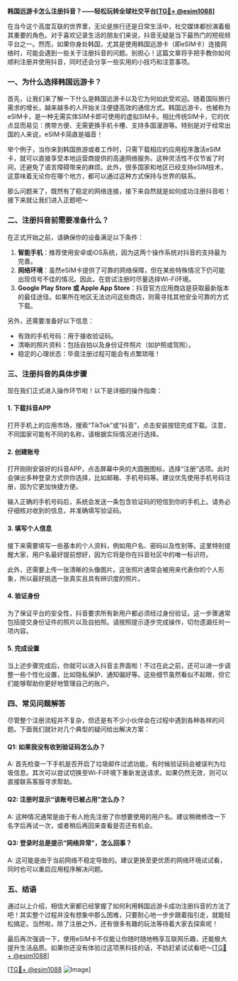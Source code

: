**韩国远游卡怎么注册抖音？——轻松玩转全球社交平台[[TG💪+ @esim1088](https://t.me/s/esim1088)]**

在当今这个高度互联的世界里，无论是旅行还是日常生活中，社交媒体都扮演着极其重要的角色。对于喜欢记录生活的朋友们来说，抖音无疑是当下最热门的短视频平台之一。然而，如果你身处韩国，尤其是使用韩国远游卡（即eSIM卡）连接网络时，可能会遇到一些关于注册抖音的问题。别担心！这篇文章将手把手教你如何顺利注册并使用抖音，同时还会分享一些实用的小技巧和注意事项。

### 一、为什么选择韩国远游卡？

首先，让我们来了解一下什么是韩国远游卡以及它为何如此受欢迎。随着国际旅行需求的增长，越来越多的人开始关注便捷高效的通信方式。韩国远游卡，也被称为eSIM卡，是一种无需实体SIM卡即可使用的虚拟SIM卡。相比传统SIM卡，它的优点显而易见：携带方便、无需更换手机卡槽、支持多国漫游等。特别是对于经常出国的人来说，eSIM卡简直是福音！

举个例子，当你来到韩国旅游或者工作时，只需下载相应的应用程序激活eSIM卡，就可以直接享受本地运营商提供的高速网络服务。这种灵活性不仅节省了时间，还避免了语言障碍带来的麻烦。此外，很多国家和地区已经支持eSIM技术，这意味着无论你在哪个地方，都可以通过这种方式保持与世界的联系。

那么问题来了，既然有了稳定的网络连接，接下来自然就是如何成功注册抖音啦！接下来就让我们进入正题吧～

### 二、注册抖音前需要准备什么？

在正式开始之前，请确保你的设备满足以下条件：
1. **智能手机**：推荐使用安卓或iOS系统，因为这两个操作系统对抖音的支持最为完善。
2. **网络环境**：虽然eSIM卡提供了可靠的网络保障，但在某些特殊情况下仍可能出现信号不佳的情况。因此，在尝试注册时尽量选择Wi-Fi环境。
3. **Google Play Store 或 Apple App Store**：抖音官方应用商店是获取最新版本的最佳途径。如果所在地区无法访问这些商店，则需寻找其他安全可靠的方式下载。

另外，还需要准备好以下信息：
- 有效的手机号码：用于接收验证码。
- 清晰的照片资料：包括自拍以及身份证件照片（如护照或驾照）。
- 稳定的心理状态：毕竟注册过程可能会有点繁琐哦！

### 三、注册抖音的具体步骤

现在我们正式进入操作环节啦！以下是详细的操作指南：

#### 1. 下载抖音APP
打开手机上的应用市场，搜索“TikTok”或“抖音”，点击安装按钮完成下载。注意，不同国家可能有不同的名称，请根据实际情况进行选择。

#### 2. 创建账号
打开刚刚安装好的抖音APP，点击屏幕中央的大圆圈图标，选择“注册”选项。此时会弹出多种登录方式供你选择，比如邮箱、手机号码等。建议优先使用手机号码注册，因为它更加快捷方便。

输入正确的手机号码后，系统会发送一条包含验证码的短信到你的手机上。请务必仔细核对收到的信息，并准确填写验证码。

#### 3. 填写个人信息
接下来需要填写一些基本的个人资料，例如用户名、密码以及性别等。这里特别提醒大家，用户名最好提前想好，因为它将是你在抖音社区中的唯一标识符。

此外，还需要上传一张清晰的头像图片。这张照片通常会被用来代表你的个人形象，所以最好挑选一张真实且具有辨识度的照片。

#### 4. 验证身份
为了保证平台的安全性，抖音要求所有新用户都必须经过身份验证。这一步骤通常包括提交身份证件的照片以及自拍照。请按照提示逐步完成操作，切勿遗漏任何一项内容。

#### 5. 完成设置
当上述步骤完成后，你就可以进入抖音主界面啦！不过在此之前，还可以进一步调整一些个性化设置，比如隐私保护、通知偏好等。这些细节虽然看似不起眼，但它们能够帮助你更好地管理自己的账户。

### 四、常见问题解答

尽管整个注册流程并不复杂，但还是有不少小伙伴会在过程中遇到各种各样的问题。下面我们就针对几个典型的疑问给出解决方案：

#### Q1: 如果我没有收到验证码怎么办？
A: 首先检查一下手机是否开启了垃圾邮件过滤功能，有时候验证码会被误判为垃圾信息。其次可以尝试切换至Wi-Fi环境下重新发送请求。如果仍然无效，则可以直接联系客服寻求帮助。

#### Q2: 注册时显示“该账号已被占用”怎么办？
A: 这种情况通常是由于有人抢先注册了你想要使用的用户名。建议稍微修改一下名字后再试一次，或者稍后再回来查看是否还有机会。

#### Q3: 登录时总是提示“网络异常”，怎么回事？
A: 这可能是由于当前网络不稳定导致的。建议更换至更优质的网络环境试试看，同时也可以重启应用程序解决问题。

### 五、结语

通过以上介绍，相信大家都已经掌握了如何利用韩国远游卡成功注册抖音的方法了吧！其实整个过程并没有想象中那么困难，只要耐心地一步步跟着指引走，就能轻松搞定。当然啦，除了注册之外，还有很多有趣的玩法等待着大家去探索呢！

最后再次强调一下，使用eSIM卡不仅能让你随时随地畅享互联网乐趣，还能极大提升生活品质。如果你还没有体验过这项黑科技的话，不妨赶紧试试看吧～[[TG💪+ @esim1088](https://t.me/s/esim1088)] 

[[TG💪+ @esim1088](https://t.me/s/esim1088) ![Image](https://i.postimg.cc/4NQfJmqS/Snipaste-2025-05-13-00-14-12.png)]